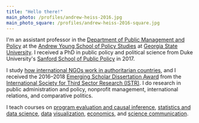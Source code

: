 ```yaml
---
title: "Hello there!"
main_photo: /profiles/andrew-heiss-2016.jpg
main_photo_square: /profiles/andrew-heiss-2016-square.jpg
---
```


I'm an assistant professor in the [Department of Public Management and Policy](https://aysps.gsu.edu/public-management-policy/) at the [Andrew Young School of Policy Studies](https://aysps.gsu.edu/) at [Georgia State University](https://www.gsu.edu/). I received a PhD in public policy and political science from Duke University's [Sanford School of Public Policy](http://sanford.duke.edu/) in 2017.

I study [how international NGOs work in authoritarian countries](https://www.ingoresearch.org/amicable-contempt/), and I received the 2016–2018 [Emerging Scholar Dissertation Award](https://www.istr.org/page/DissertationISTR) from the [International Society for Third Sector Research (ISTR)](https://www.istr.org/). I do research in public administration and policy, nonprofit management, international relations, and comparative politics.

I teach courses on [program evaluation and causal inference](https://evalf20.classes.andrewheiss.com/), [statistics and data science](https://statsf18.classes.andrewheiss.com/), [data](https://datavizf18.classes.andrewheiss.com/) [visualization](https://datavizf17.classes.andrewheiss.com/), [economics](https://econw18.classes.andrewheiss.com/), and [science communication](https://storiesf17.classes.andrewheiss.com/).
